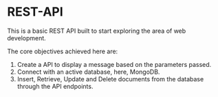 # REST-API

This is a basic REST API built to start exploring the area of web development.

The core objectives achieved here are:
  1. Create a API to display a message based on the parameters passed.
  2. Connect with an active database, here, MongoDB.
  3. Insert, Retrieve, Update and Delete documents from the database through the API endpoints.
